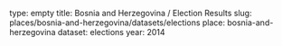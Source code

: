 type: empty
title: Bosnia and Herzegovina / Election Results
slug: places/bosnia-and-herzegovina/datasets/elections
place: bosnia-and-herzegovina
dataset: elections
year: 2014
